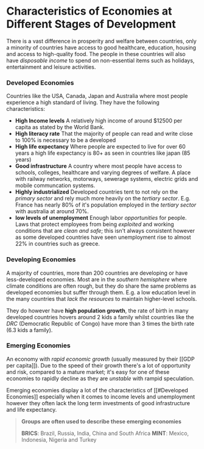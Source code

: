 Characteristics of Economies at Different Stages of Development
=====

There is a vast difference in prosperity and welfare between countries, only a minority of countries have access to good healthcare, education, housing and access to high-quality food. The people in these countries will also have *disposable income* to spend on non-essential items such as holidays, entertainment and leisure activities.

### Developed Economies
Countries like the USA, Canada, Japan and Australia where most people experience a high standard of living. They have the following characteristics:

* **High Income levels**
    A relatively high income of around $12500 per capita
    as stated by the World Bank.
* **High literacy rate**
    That the majority of people can read and write
    close to 100% is necessary to be a developed 
* **High life expectancy**
    Where people are expected to live for over 60 years
    a high life expectancy is 80+ as seen in countries like japan (85 years)
* **Good infrastructure**
    A country where most people have access to schools, colleges, healthcare
    and varying degrees of welfare. A place with railway networks, motorways,
    sewerage systems, electric grids and mobile communcation systems.
* **Highly industrialized**
    Developed countries tent to not rely on the *primary sector* and rely much
    more heavily on the *tertiary sector*. E.g. France has nearly 80% of
    it's population employed in the *tertiary sector* with australia at around 70%.
* **low levels of unemployment**
    Enough labor *opportunities* for people. Laws that protect employees from
    being *exploited* and working conditions that are *clean and safe*; this
    isn't always consistent however as some developed countries 
    have seen unemployment rise to almost 22% in countries such as greece. 

### Developing Economies
A majority of countries, more than 200 countries are developing or have less-developed economies. Most are in the *southern hemisphere* where climate conditions are often rough, but they do share the same problems as developed economies but suffer through them. E.g. a low education level in the many countries that *lack the resources* to maintain higher-level schools.

They do however have **high population growth**, the rate of birth in many developed countries hovers around 2 kids a family whilst countries like the *DRC* (Democratic Republic of Congo) have more than 3 times the birth rate (6.3 kids a family).

### Emerging Economies
An economy with *rapid economic growth* (usually measured by their [[GDP per capita]]). Due to the speed of their growth there's a lot of opportunity and risk, compared to a mature market; it's easy for one of these economies to rapidly decline as they are *unstable* with rampid speculation.

Emerging economies display a lot of the characteristics of [[#Developed Economies]] especially when it comes to income levels and unemployment however they often lack the long term investments of good infrastructure and life expectancy.

> **Groups are often used to describe these emerging economies**
>
> **BRICS**: Brazil, Russia, India, China and South Africa
> **MINT**: Mexico, Indonesia, Nigeria and Turkey
